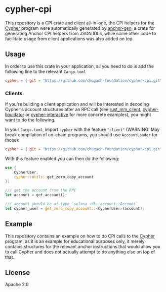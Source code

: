 # cypher-cpi

This repository is a CPI crate and client all-in-one, the CPI helpers for the [Cypher](https://github.com/chugach-foundation/) program were automatically generated by [anchor-gen](https://github.com/saber-hq/anchor-gen), a crate for generating Anchor CPI helpers from JSON IDLs, while some other code to facilitate usage from client applications was also added on top.

## Usage

In order to use this crate in your application, all you need to do is add the following line to the relevant `Cargo.toml`

```toml
cypher = { git = "https://github.com/chugach-foundation/cypher-cpi.git" }
```

### Clients

If you're building a client application and will be interested in decoding Cypher's account structures after an RPC call (see [rust_mm_client](https://github.com/chugach-foundation/market-making/tree/master/rust_mm_client), [cypher-liquidator](https://github.com/chugach-foundation/cypher-liquidator.git) or [cypher-interactive](https://github.com/murlokito/cypher-interactive.git) for more concrete examples), you might want to do the following.

In your `Cargo.toml`, import `cypher` with the feature `"client"` (WARNING: May break compilation of on-chain programs, you should use `AccountLoader` for those):

```toml
cypher = { git = "https://github.com/chugach-foundation/cypher-cpi.git", features = [ "client" ] }
```

With this feature enabled you can then do the following:

```rust
use {
    CypherUser,
    cypher::utils::get_zero_copy_account
};

/// get the account from the RPC
let account = get_account();

/// account should be of type `solana-sdk::account::Account`
let cypher_user = get_zero_copy_account::<CypherUser>(account);
```


## Example

This repository contains an example on how to do CPI calls to the [Cypher](https://github.com/chugach-foundation/) program, as it is an example for educational purposes only, it merely contains structures for the relevant anchor instructions that would allow you to call Cypher and does not actually attempt to do anything else on top of that.

## License

Apache 2.0